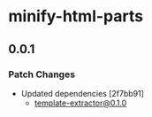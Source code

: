 # minify-html-parts

## 0.0.1

### Patch Changes

- Updated dependencies [2f7bb91]
  - template-extractor@0.1.0
